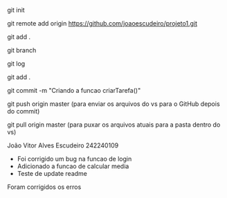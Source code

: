git init

git remote add origin https://github.com/joaoescudeiro/projeto1.git

git add .

git branch

git log

git add .

git commit -m "Criando a funcao criarTarefa()"

git push origin master (para enviar os arquivos do vs para o GitHub depois do commit)

git pull origin master (para puxar os arquivos atuais para a pasta dentro do vs)


João Vitor Alves Escudeiro 242240109
- Foi corrigido um bug na funcao de login
- Adicionado a funcao de calcular media
- Teste de update readme

Foram corrigidos os erros